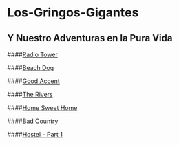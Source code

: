 Los-Gringos-Gigantes
====================

Y Nuestro Adventuras en la Pura Vida
------------------------------------

####[Radio Tower]()

####[Beach Dog]()

####[Good Accent]()

####[The Rivers]()

####[Home Sweet Home]()

####[Bad Country]()

####[Hostel - Part 1]()
